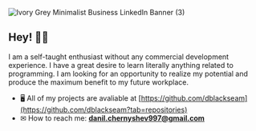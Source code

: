 ![Ivory Grey Minimalist Business LinkedIn Banner (3)](https://user-images.githubusercontent.com/89835538/174595410-09923fa1-3f6b-4a64-ad38-7dec76e3c410.png)

## Hey! 🙋‍♂️
I am a self-taught enthusiast without any commercial development experience. I have a great desire to learn literally anything related to programming. I am looking for an opportunity to realize my potential and produce the maximum benefit to my future workplace.

- 🖥 All of my projects are avaliable at [https://github.com/dblackseam](https://github.com/dblackseam?tab=repositories)
- ✉ How to reach me: **danil.chernyshev997@gmail.com**
